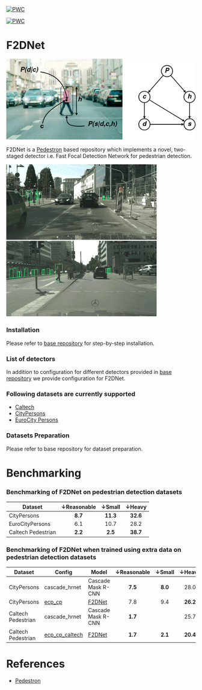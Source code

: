 [![PWC](https://img.shields.io/endpoint.svg?url=https://paperswithcode.com/badge/f2dnet-fast-focal-detection-network-for/pedestrian-detection-on-caltech)](https://paperswithcode.com/sota/pedestrian-detection-on-caltech?p=f2dnet-fast-focal-detection-network-for)

[![PWC](https://img.shields.io/endpoint.svg?url=https://paperswithcode.com/badge/f2dnet-fast-focal-detection-network-for/pedestrian-detection-on-citypersons)](https://paperswithcode.com/sota/pedestrian-detection-on-citypersons?p=f2dnet-fast-focal-detection-network-for)

# F2DNet

<img title="Frankfurt" src="gifs/gm.png" width="800" />

F2DNet is a [Pedestron](https://github.com/hasanirtiza/Pedestron) based repository which implements a novel, two-staged detector i.e. Fast Focal Detection Network for pedestrian detection.

<img title="Frankfurt" src="gifs/1.gif" width="400" /> <img title="Frankfurt" src="gifs/2.gif" width="400"/>

### Installation
Please refer to [base repository](https://github.com/hasanirtiza/Pedestron) for step-by-step installation. 

### List of detectors

In addition to configuration for different detectors provided in [base repository](https://github.com/hasanirtiza/Pedestron) we provide configuration for F2DNet.


### Following datasets are currently supported 
* [Caltech](http://www.vision.caltech.edu/Image_Datasets/CaltechPedestrians/)
* [CityPersons](https://github.com/cvgroup-njust/CityPersons)
* [EuroCity Persons](https://eurocity-dataset.tudelft.nl/)

### Datasets Preparation
Please refer to base repository for dataset preparation.


# Benchmarking 
### Benchmarking of F2DNet on pedestrian detection datasets
| Dataset            | &#8595;Reasonable |  &#8595;Small   |  &#8595;Heavy   | 
|--------------------|:----------:|:--------:|:--------:|
| CityPersons        |  **8.7**   | **11.3** | **32.6** | 
| EuroCityPersons    |    6.1     |   10.7   |   28.2   | 
| Caltech Pedestrian |  **2.2**   | **2.5**  | **38.7** |

### Benchmarking of F2DNet when trained using extra data on pedestrian detection datasets
| Dataset            | Config                                                                                                       | Model                                                                                        | &#8595;Reasonable | &#8595;Small |  &#8595;Heavy   | 
|--------------------|--------------------------------------------------------------------------------------------------------------|----------------------------------------------------------------------------------------------|:----------:|:------------:|:--------:|
| CityPersons        | cascade_hrnet | Cascade Mask R-CNN                                                                           |  **7.5**   |   **8.0**    |   28.0   |
| CityPersons        | [ecp_cp](https://github.com/AbdulHannanKhan/F2DNet/blob/master/configs/f2dnet/cp/ecp_sup.py)                 | [F2DNet](https://drive.google.com/file/d/1IrwvdLtpOjUpmz2_IXWENbVNAQtEZKn-/view?usp=sharing) |    7.8     |     9.4      | **26.2** |
| Caltech Pedestrian | cascade_hrnet | Cascade Mask R-CNN                                                                           |  **1.7**   |              |   25.7   |
| Caltech Pedestrian | [ecp_cp_caltech](https://github.com/AbdulHannanKhan/F2DNet/blob/master/configs/f2dnet/caltech/ecp_cp_sup.py) | [F2DNet](https://drive.google.com/file/d/1DzcKR-tKy-Oa6uVoiYUt_q_7h5iwwCeh/view?usp=sharing)                                                                                   |  **1.7**   |   **2.1**    | **20.4** |


# References
* [Pedestron](https://openaccess.thecvf.com/content/CVPR2021/papers/Hasan_Generalizable_Pedestrian_Detection_The_Elephant_in_the_Room_CVPR_2021_paper.pdf)
